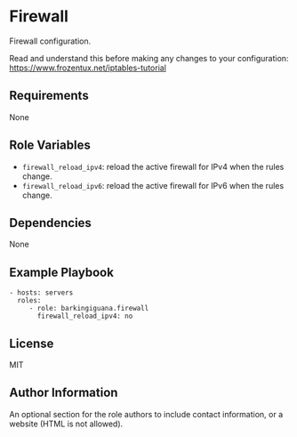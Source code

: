 Firewall
=========

Firewall configuration.

Read and understand this before making any changes to your configuration:
  https://www.frozentux.net/iptables-tutorial

Requirements
------------

None

Role Variables
--------------

* `firewall_reload_ipv4`: reload the active firewall for IPv4 when the rules change.
* `firewall_reload_ipv6`: reload the active firewall for IPv6 when the rules change.

Dependencies
------------

None

Example Playbook
----------------

    - hosts: servers
      roles:
         - role: barkingiguana.firewall
           firewall_reload_ipv4: no

License
-------

MIT

Author Information
------------------

An optional section for the role authors to include contact information, or a website (HTML is not allowed).
